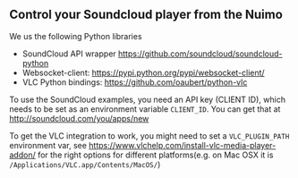 ## Control your Soundcloud player from the Nuimo ##

We us the following Python libraries 
 * SoundCloud API wrapper https://github.com/soundcloud/soundcloud-python
 * Websocket-client: https://pypi.python.org/pypi/websocket-client/
 * VLC Python bindings: https://github.com/oaubert/python-vlc

To use the SoundCloud examples, you need an API key (CLIENT ID), which needs to be set as an environment variable `CLIENT_ID`. You can get that at http://soundcloud.com/you/apps/new

To get the VLC integration to work, you might need to set a `VLC_PLUGIN_PATH` environment var, see https://www.vlchelp.com/install-vlc-media-player-addon/ for the right options for different platforms(e.g. on Mac OSX it is `/Applications/VLC.app/Contents/MacOS/`)
